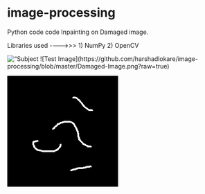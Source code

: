 # image-processing

Python code code Inpainting on Damaged image.

Libraries used ---->>> 1) NumPy  2) OpenCV
<html>
<img
src=“Damaged-Image.png”
raw=true
alt=“Subject Pronouns”
style=“margin-right: 10px;”
>
</html>
![Test Image](https://github.com/harshadlokare/image-processing/blob/master/Damaged-Image.png?raw=true)

![Image Mask](https://github.com/harshadlokare/image-processing/blob/master/Mask.png)

